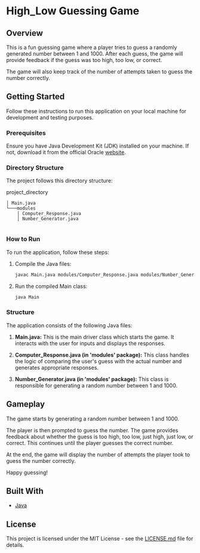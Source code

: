 # High_Low Guessing Game

## Overview
This is a fun guessing game where a player tries to guess a randomly generated number between 1 and 1000. After each guess, the game will provide feedback if the guess was too high, too low, or correct.

The game will also keep track of the number of attempts taken to guess the number correctly.

## Getting Started

Follow these instructions to run this application on your local machine for development and testing purposes.

### Prerequisites

Ensure you have Java Development Kit (JDK) installed on your machine. If not, download it from the official Oracle [website](https://www.oracle.com/java/technologies/javase-jdk11-downloads.html).

### Directory Structure

The project follows this directory structure:

project_directory
```
│ Main.java
└───modules
    │ Computer_Response.java
    │ Number_Generator.java
    
```

### How to Run

To run the application, follow these steps:

1. Compile the Java files:

    ```bash
    javac Main.java modules/Computer_Response.java modules/Number_Generator.java
    ```

2. Run the compiled Main class:

    ```bash
    java Main
    ```

### Structure
The application consists of the following Java files:

1. **Main.java:** This is the main driver class which starts the game. It interacts with the user for inputs and displays the responses.

2. **Computer_Response.java (in 'modules' package):** This class handles the logic of comparing the user's guess with the actual number and generates appropriate responses.

3. **Number_Generator.java (in 'modules' package):** This class is responsible for generating a random number between 1 and 1000.


## Gameplay

The game starts by generating a random number between 1 and 1000.

The player is then prompted to guess the number. The game provides feedback about whether the guess is too high, too low, just high, just low, or correct. This continues until the player guesses the correct number.

At the end, the game will display the number of attempts the player took to guess the number correctly.

Happy guessing!

## Built With

* [Java](https://www.oracle.com/java/)

## License

This project is licensed under the MIT License - see the [LICENSE.md](LICENSE) file for details.


